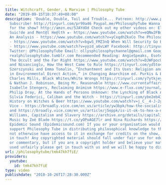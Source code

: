 ```yaml
---
title: Witchcraft, Gender, & Marxism | Philosophy Tube
date: "2019-09-15T10:37:49+08:00"
description: 'Double, Double, Toil and Trouble... Patreon: http://www.patreon.com/PhilosophyTube
  Subscribe! http://tinyurl.com/pr99a46 Paypal.me/PhilosophyTube Wanna get me a book
  for the show? http://amzn.eu/5JAYdOd Check out my other videos on: Elon Musk - https://www.youtube.com/watch?v=5gnlhmaM-dM
  Suic!de and Ment@l He@lth ★- https://www.youtube.com/watch?v=eQNw2FBdpyE Transphobia:
  An Analysis - https://www.youtube.com/watch?v=yCxqdhZkxCo The Philosophy of Antifa
  - https://www.youtube.com/watch?v=bgwS_FMZ3nQ When Will Security Go Back to Normal?
  - https://www.youtube.com/watch?v=yyzd_a6vLWY Facebook: http://tinyurl.com/jgjek5w
  Twitter: @PhilosophyTube Email: ollysphilosophychannel@gmail.com Google+: google.com/+thephilosophytube
  realphilosophytube.tumblr.com Recommended Reading: AngieSpeaks, Esoteric Fascism:
  The Occult and the Far Right https://www.youtube.com/watch?v=DJWFpocUvWc Anievas
  and Nisancioglu, How the West Came to Rule https://tinyurl.com/yd5to488 Bronislaw
  Szerszynski and Emma Tomalin, “Enchantment and Its Uses: Religion and Spirituality
  in Environmental Direct Action,” in Changing Anarchism ed. Purkis & Bowen https://tinyurl.com/y9zd8fp3
  Charles Mills, Black Whites/White Wrongs https://tinyurl.com/y7ytkjey Eli Massey
  & Nathan J. Robinson, Being Mr. Reasonable https://www.currentaffairs.org/2018/10/being-mr-reasonable
  Isabelle Stengers, Reclaiming Animism https://www.e-flux.com/journal/36/61245/reclaiming-animism/
  Philip Dray, At the Hands of Persons Unknown: the Lynching of Black America https://tinyurl.com/yatjv5zb
  Silvia Federici, Caliban and the Witch - https://tinyurl.com/ybe2eb43 Step Back
  History on Witches & Beer https://www.youtube.com/watch?v=j_C__4-J-2g&feature=youtu.be
  Vice - https://broadly.vice.com/en_us/article/yw3bpk/how-the-socialist-feminists-of-witch-use-magic-to-fight-capitalism
  and https://broadly.vice.com/en_us/article/j5eppk/is-it-ok-to-hex-a-nazi-how-anti-fascist-witches-are-mobilizing-under-trump
  Williams, Capitalism and Slavery https://archive.org/details/capitalismandsla033027mbp
  Music by Zoë Blade https://t.co/yOPoAGE7lr and Nina Richards https://t.co/0o1mWVWW9l
  Epidemic Sound (Epidemicsound.com) If you or your organisation would like to financially
  support Philosophy Tube in distributing philosophical knowledge to those who might
  not otherwise have access to it in exchange for credits on the show, please get
  in touch! Any copyrighted material should fall under fair use for educational purposes
  or commentary, but if you are a copyright holder and believe your material has been
  used unfairly please get in touch with us and we will be happy to discuss it.'
url: /philosophytube/tmk47kh7fiE/
providers:
  youtube:
    id: tmk47kh7fiE
type: video
publishdate: "2018-10-26T17:28:30.000Z"
---
```

